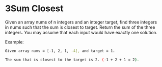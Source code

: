 # 3Sum Closest

Given an array nums of n integers and an integer target, find three integers in
nums such that the sum is closest to target. Return the sum of the three integers.
You may assume that each input would have exactly one solution.

Example:

```bash
Given array nums = [-1, 2, 1, -4], and target = 1.

The sum that is closest to the target is 2. (-1 + 2 + 1 = 2).
```